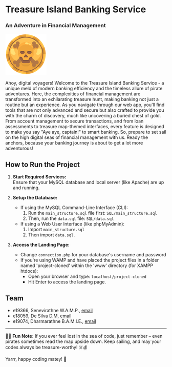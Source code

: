 # Treasure Island Banking Service
### An Adventure in Financial Management

<div class="figure container">
<img class="mx-auto d-block" src="docs/images/logo_new.png" alt="Sample Image" width="128" />
</div>

Ahoy, digital voyagers! Welcome to the Treasure Island Banking Service - a unique meld of modern banking efficiency and the timeless allure of pirate adventures. Here, the complexities of financial management are transformed into an exhilarating treasure hunt, making banking not just a routine but an experience. As you navigate through our web app, you'll find tools that are not only advanced and secure but also crafted to provide you with the charm of discovery, much like uncovering a buried chest of gold. From account management to secure transactions, and from loan assessments to treasure map-themed interfaces, every feature is designed to make you say "Aye aye, captain!" to smart banking. So, prepare to set sail on the high digital seas of financial management with us. Ready the anchors, because your banking journey is about to get a lot more adventurous!

## How to Run the Project

1. **Start Required Services:**  
   Ensure that your MySQL database and local server (like Apache) are up and running.

2. **Setup the Database:**  
   - If using the MySQL Command-Line Interface (CLI):
     1. Run the `main_structure.sql` file first: `SQL/main_structure.sql`
     2. Then, run the `data.sql` file: `SQL/data.sql`
   - If using a Web User Interface (like phpMyAdmin):
     1. Import `main_structure.sql`
     2. Then import `data.sql`.

3. **Access the Landing Page:**
   - Change `connection.php` for your database's username and password
   - If you're using WAMP and have placed the project files in a folder named 'project-cloned' within the 'www' directory (for XAMPP htdocs):
     - Open your browser and type: `localhost/project-cloned`
     - Hit Enter to access the landing page.


## Team
-  e19366, Senevirathne W.A.M.P., [email](mailto:e19366@eng.pdn.ac.lk)
-  e18059, De Silva D.M, [email](mailto:e18059@eng.pdn.ac.lk)
-  e19074, Dharmarathne B.A.M.I.E., [email](mailto:e19074@eng.pdn.ac.lk)

---

🏴‍☠️ **Fun Note:** If you ever feel lost in the sea of code, just remember – even pirates sometimes read the map upside down. Keep sailing, and may your codes always be treasure-worthy! ☠️💰

Yarrr, happy coding matey! 🦜

